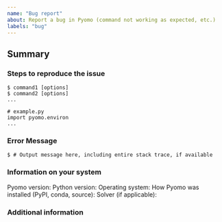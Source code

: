 ```yaml
---
name: "Bug report"
about: Report a bug in Pyomo (command not working as expected, etc.)
labels: "bug"
---
```


## Summary

<!-- Explain, in a clear and concise way, the command you ran and the result you were trying to achieve.
Example: "I ran `pyomo solve` to optimize a model and ..." -->

### Steps to reproduce the issue

<!-- Please include the command run and/or provide an example script that demonstrates the problem. -->

```console
$ command1 [options]
$ command2 [options]
...
```

```
# example.py
import pyomo.environ
...
```

### Error Message

<!-- If Pyomo reported an error, provide the error message. PLEASE INCLUDE THE ENTIRE STACK TRACE. -->

<!-- If it did not report an error but the output appears incorrect, provide the incorrect output. If there was no error message and no output but the result is incorrect, describe how it does not match what you expect. -->
```console
$ # Output message here, including entire stack trace, if available
```

### Information on your system

Pyomo version:
Python version:
Operating system:
How Pyomo was installed (PyPI, conda, source):
Solver (if applicable):


### Additional information

<!-- If you have any additional information, please list it here. -->


<!-- We encourage you to try, as much as possible, to reduce your problem to the minimal example that still reproduces the issue. That would help us a lot in fixing it quickly and effectively!

If you want to ask a question (how to use Pyomo, what it can do, etc.), please refer to [online documentation](https://github.com/Pyomo/pyomo#getting-help) on ways to get help. -->

